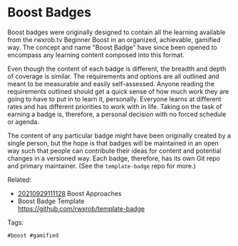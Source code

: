 # Boost Badges

Boost badges were originally designed to contain all the learning
available from the rwxrob.tv Beginner Boost in an organized, achievable,
gamified way. The concept and name "Boost Badge" have since been opened
to encompass any learning content composed into this format.

Even though the content of each badge is different, the breadth and
depth of coverage is similar. The requirements and options are all
outlined and meant to be measurable and easily self-assessed. Anyone
reading the requirements outlined should get a quick sense of how much
work they are going to have to put in to learn it, personally. Everyone
learns at different rates and has different priorities to work with in
life. Taking on the task of earning a badge is, therefore, a personal
decision with no forced schedule or agenda.

The content of any particular badge might have been originally created
by a single person, but the hope is that badges will be maintained in an
open way such that people can contribute their ideas for content and
potential changes in a versioned way. Each badge, therefore, has its own
Git repo and primary maintainer. (See the `template-badge` repo
for more.)

Related:

* [20210929111128](/20210929111128/) Boost Approaches
* Boost Badge Template  
  <https://github.com/rwxrob/template-badge>

Tags:

    #boost #gamified
